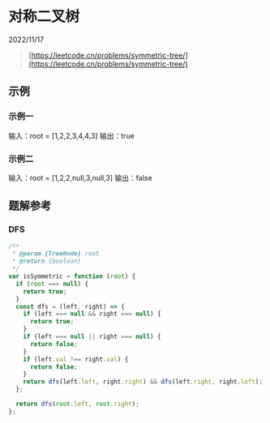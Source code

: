 # 对称二叉树

2022/11/17

> [https://leetcode.cn/problems/symmetric-tree/](https://leetcode.cn/problems/symmetric-tree/)

## 示例

### 示例一

输入：root = [1,2,2,3,4,4,3]
输出：true

### 示例二

输入：root = [1,2,2,null,3,null,3]
输出：false

## 题解参考

### DFS

```javascript
/**
 * @param {TreeNode} root
 * @return {boolean}
 */
var isSymmetric = function (root) {
  if (root === null) {
    return true;
  }
  const dfs = (left, right) => {
    if (left === null && right === null) {
      return true;
    }
    if (left === null || right === null) {
      return false;
    }
    if (left.val !== right.val) {
      return false;
    }
    return dfs(left.left, right.right) && dfs(left.right, right.left);
  };

  return dfs(root.left, root.right);
};
```
